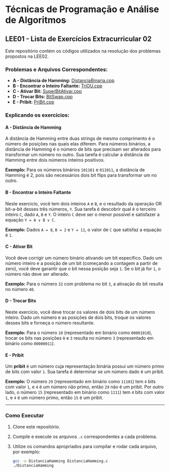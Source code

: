# Técnicas de Programação e Análise de Algoritmos

## LEE01 - Lista de Exercícios Extracurricular 02

Este repositório contém os códigos utilizados na resolução dos problemas propostos na LEE02.

### Problemas e Arquivos Correspondentes:

- **A - Distância de Hamming:** [DistanciaBinaria.cpp](./LEE02-TAA/DistanciaBinaria.cpp)
- **B - Encontrar o Inteiro Faltante:** [TriOU.cpp](./LEE02-TAA/TriOU.cpp)
- **C - Ativar Bit:** [SuperBitAtivar.cpp](./LEE02-TAA/SuperBitAtivar.cpp)
- **D - Trocar Bits:** [BitSwap.cpp](./LEE02-TAA/BitSwap.cpp)
- **E - Pribit:** [PriBit.cpp](./LEE02-TAA/PriBit.cpp)

### Explicando os exercícios:

#### A - Distância de Hamming

A distância de Hamming entre duas strings de mesmo comprimento é o número de posições nas quais elas diferem. Para números binários, a distância de Hamming é o número de bits que precisam ser alterados para transformar um número no outro. Sua tarefa é calcular a distância de Hamming entre dois números inteiros positivos. 

**Exemplo:** Para os números binários `101101` e `011011`, a distância de Hamming é 2, pois são necessários dois bit flips para transformar um no outro.

#### B - Encontrar o Inteiro Faltante

Neste exercício, você tem dois inteiros `A` e `B`, e o resultado da operação OR bit-a-bit desses três números, `Y`. Sua tarefa é descobrir qual é o terceiro inteiro `C`, dado `A`, `B` e `Y`. O inteiro `C` deve ser o menor possível e satisfazer a equação `Y = A ∨ B ∨ C`.

**Exemplo:** Dados `A = 8`, `B = 2` e `Y = 11`, o valor de `C` que satisfaz a equação é `1`.

#### C - Ativar Bit

Você deve corrigir um número binário ativando um bit específico. Dado um número inteiro e a posição de um bit (começando a contagem a partir de zero), você deve garantir que o bit nessa posição seja `1`. Se o bit já for `1`, o número não deve ser alterado.

**Exemplo:** Para o número `32` com problema no bit `3`, a ativação do bit resulta no número `40`.

#### D - Trocar Bits

Neste exercício, você deve trocar os valores de dois bits de um número inteiro. Dado um número e as posições de dois bits, troque os valores desses bits e forneça o número resultante.

**Exemplo:** Para o número `10` (representado em binário como `00001010`), trocar os bits nas posições `0` e `3` resulta no número `3` (representado em binário como `00000011`).

#### E - Pribit

Um **pribit** é um número cuja representação binária possui um número primo de bits com valor `1`. Sua tarefa é determinar se um número dado é um pribit.

**Exemplo:** O número `29` (representado em binário como `11101`) tem `4` bits com valor `1`, e `4` é um número não primo, então `29` não é um pribit. Por outro lado, o número `15` (representado em binário como `1111`) tem `4` bits com valor `1`, e `4` é um número primo, então `15` é um pribit.

---

### Como Executar

1. Clone este repositório.
2. Compile e execute os arquivos `.c` correspondentes a cada problema.
3. Utilize os comandos apropriados para compilar e rodar cada arquivo, por exemplo:

   ```sh
   gcc -o DistanciaHamming DistanciaHamming.c
   ./DistanciaHamming
